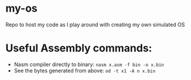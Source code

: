 # my-os
Repo to host my code as I play around with creating my own simulated OS

# Useful Assembly commands:
- Nasm compiler directly to binary: `nasm x.asm -f bin -o x.bin`
- See the bytes generated from above: `od -t x1 -A n x.bin` 
